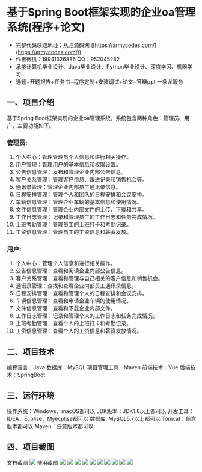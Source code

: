 基于Spring Boot框架实现的企业oa管理系统(程序+论文)
=
- 完整代码获取地址：从戎源码网 ([https://armycodes.com/](https://armycodes.com/))
- 作者微信：19941326836  QQ：952045282 
- 承接计算机毕业设计、Java毕业设计、Python毕业设计、深度学习、机器学习
- 选题+开题报告+任务书+程序定制+安装调试+论文+答辩ppt 一条龙服务

一、项目介绍
---
基于Spring Boot框架实现的企业oa管理系统，系统包含两种角色：管理员、用户，主要功能如下。


### 管理员:
1. 个人中心：管理管理员个人信息和进行相关操作。
2. 用户管理：管理用户的基本信息和权限设置。
3. 公告信息管理：发布和管理企业内部公告信息。
4. 客户关系管理：管理客户信息、跟进记录和销售机会等。
5. 通讯录管理：管理企业内部员工通讯录信息。
6. 日程安排管理：管理个人和团队的日程安排和会议安排。
7. 车辆信息管理：管理企业车辆的基本信息和使用情况。
8. 文件信息管理：管理企业内部文件的上传、下载和共享。
9. 工作日志管理：记录和管理员工的工作日志和任务完成情况。
10. 上班考勤管理：管理员工的上班打卡和考勤记录。
11. 工资信息管理：管理员工的工资信息和薪资发放。
  
### 用户:
1. 个人中心：管理个人信息和进行相关操作。
2. 公告信息管理：查看和阅读企业内部公告信息。
3. 客户关系管理：查看和管理与自己相关的客户信息和销售机会。
4. 通讯录管理：查找和查看企业内部员工通讯录信息。
5. 日程安排管理：查看和管理个人的日程安排和会议安排。
6. 车辆信息管理：查看和申请企业车辆的使用情况。
7. 文件信息管理：查看和下载企业内部文件。
8. 工作日志管理：记录和管理个人的工作日志和任务完成情况。
9. 上班考勤管理：查看个人的上班打卡和考勤记录。
10. 工资信息管理：查看个人的工资信息和薪资发放情况。

  
二、项目技术
---
编程语言：Java
数据库：MySQL
项目管理工具：Maven
前端技术：Vue
后端技术：SpringBoot

三、运行环境
---
操作系统：Windows、macOS都可以
JDK版本：JDK1.8以上都可以
开发工具：IDEA、Ecplise、Myecplise都可以
数据库: MySQL5.7以上都可以
Tomcat：任意版本都可以
Maven：任意版本都可以

四、项目截图
---
文档截图
![](limage/2.png)
使用截图
![](image/1.png)
![](image/2.png)
![](image/3.png)
![](image/4.png)
![](image/5.png)
![](image/6.png)
![](image/7.png)
![](image/8.png)
![](image/9.png)
![](image/10.png)

